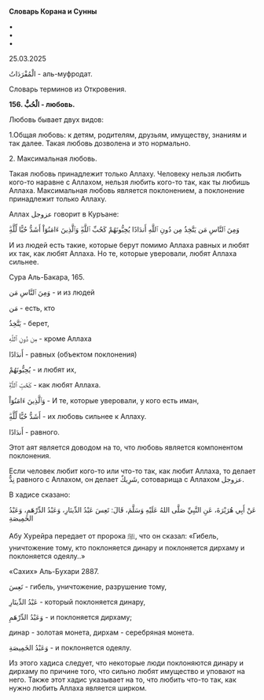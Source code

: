 **Словарь Корана и Сунны**  
  
  
•  
•  
•  
  
25.03.2025  
  

الْمُفْرَدَاتُ - аль-муфродат.

Словарь терминов из Откровения.

  

**156. الْحُبُّ - любовь.**

  

Любовь бывает двух видов:

1.Общая любовь: к детям, родителям, друзьям, имуществу, знаниям и так
далее. Такая любовь дозволена и это нормально. 

2\. Максимальная любовь. 

Такая любовь принадлежит только Аллаху. Человеку нельзя любить кого-то
наравне с Аллахом, нельзя любить кого-то так, как ты любишь Аллаха.
Максимальная любовь является поклонением, а поклонение принадлежит
только Аллаху.

  

Аллах عزوجل говорит в Куръане:

وَمِنَ ٱلنَّاسِ مَن يَتَّخِذُ مِن دُونِ ٱللَّهِ أَندَادًا يُحِبُّونَهُمْ كَحُبِّ ٱللَّهِ‌ۖ وَٱلَّذِينَ ءَامَنُوٓاْ أَشَدُّ
حُبًّا لِّلَّهِ‌ۗ

И из людей есть такие, которые берут помимо Аллаха равных и любят их
так, как любят Аллаха. Но те, которые уверовали, любят Аллаха сильнее.

Сура Аль-Бакара, 165.

وَمِنَ ٱلنَّاسِ مَن - и из людей

مَن - есть, кто

يَتَّخِذُ - берет,  

مِن دُونِ ٱللَّهِ - кроме Аллаха

أَندَادًا - равных (объектом поклонения)

يُحِبُّونَهُمْ - и любят их,

كَحُبِّ ٱللَّهِ‌ۖ - как любят Аллаха. 

وَٱلَّذِينَ ءَامَنُوٓاْ - И те, которые уверовали, у кого есть иман, 

أَشَدُّ حُبًّا لِّلَّهِ‌ۗ - их любовь сильнее к Аллаху. 

  

أَندَادًا - равного.

Этот аят является доводом на то, что любовь является компонентом
поклонения.

Если человек любит кого-то или что-то так, как любит Аллаха, то делает
نِدٌّ равного с Аллахом, он делает شَرِيكٌ, сотоварища с Аллахом عزوجل. 

  

В хадисе сказано:

عَنْ أَبِي هُرَيْرَةَ، عَنِ النَّبِيِّ صَلَّى اللهُ عَلَيْهِ وَسَلَّمَ، قَالَ: تَعِسَ عَبْدُ الدِّينَارِ، وَعَبْدُ
الدِّرْهَمِ، وَعَبْدُ الخَمِيصَةِ

Абу Хурейра передает от пророка ﷺ, что он сказал: «Гибель, уничтожение
тому, кто поклоняется динару и поклоняется дирхаму и поклоняется
одеялу..» 

«Сахих» Аль-Бухари 2887.

تَعِسَ - гибель, уничтожение, разрушение тому,

عَبْدُ الدِّينَارِ - который поклоняется динару,

وَعَبْدُ الدِّرْهَمِ - и поклоняется дирхаму;

динар - золотая монета, дирхам - серебряная монета. 

وَعَبْدُ الخَمِيصَةِ - и поклоняется одеялу. 

  

Из этого хадиса следует, что некоторые люди поклоняются динару и дирхаму
по причине того, что сильно любят имущество и уповают на него. Также
этот хадис указывает на то, что любить что-то так, как нужно любить
Аллаха является ширком.
